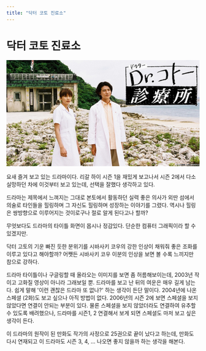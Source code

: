 ```yaml
---
title: "닥터 코토 진료소"
---
```

# 닥터 코토 진료소













![image](/assets/images/050002c138456fd0b1282ad57577fc72.png)







요새 즐겨 보고 있는 드라마이다. 리갈 하이 시즌 1을 재밌게 보고나서 시즌 2에서 다소 실망하던 차에 이것부터 보고 있는데, 선택을 잘했다 생각하고 있다.




드라마는 제목에서 느껴지는 그대로 본토에서 활동하던 실력 좋은 의사가 외딴 섬에서 의술로 타인들을 힐링하며 그 자신도 힐링하며 성장하는 이야기를 그렸다. 역시나 힐링은 쌍방향으로 이루어지는 것이로구나 절로 알게 된다고나 할까?




무엇보다도 드라마의 타이틀 화면이 몹시나 정감있다. 단순한 컴퓨터 그래픽이라 할 수 있겠지만. 




닥터 고토의 기운 빠진 듯한 분위기를 시바사키 코우의 강한 인상이 채워줘 좋은 조화를 이루고 있다고 해야할까? 어쨋든 시바사키 코우 이분의 인상을 보면 볼 수록 느끼지만 참으로 강하다.




드라마 타이틀이나 구글링할 때 올라오는 이미지를 보면 좀 허름해보이는데, 2003년 작이고 고화질 영상이 아니라 그래보일 뿐. 드라마를 보고 난 뒤의 여운은 매우 길게 남는다. 쉽게 말해 '이런 괜찮은 드라마 또 없나?' 하는 생각이 든단 말이다. 2004년에 나온 스페셜 (2화)도 보고 싶으나 아직 방법이 없다. 2006년의 시즌 2에 보면 스페셜을 보지 않았다면 연결이 안되는 부분이 있다. 물론 스페셜을 보지 않았더라도 연결하여 유추할 수 있도록 배려했으나, 드라마를 시즌1, 2 연결해서 보게 되면 스페셜도 마저 보고 싶은 생각이 든다.




이 드라마의 원작이 된 만화도 작가의 사정으로 25권으로 끝이 났다고 하는데, 만화도 다시 연재되고 이 드라마도 시즌 3, 4, ... 나오면 좋지 않을까 하는 생각을 해본다. 


